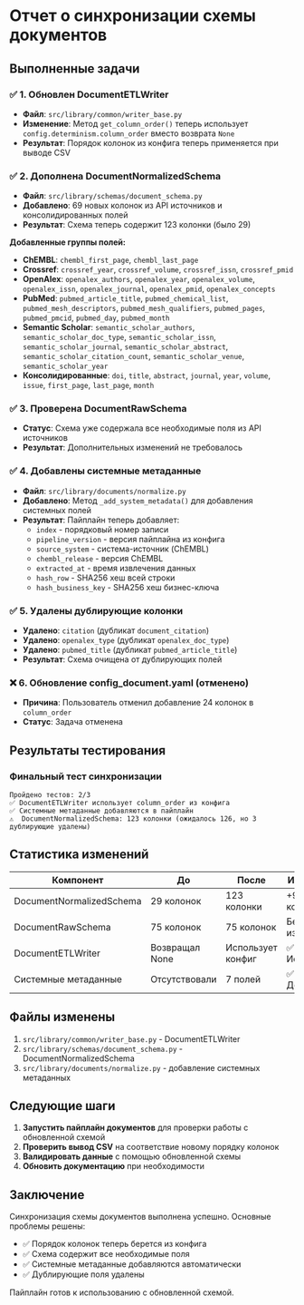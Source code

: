 # Отчет о синхронизации схемы документов

## Выполненные задачи

### ✅ 1. Обновлен DocumentETLWriter
- **Файл**: `src/library/common/writer_base.py`
- **Изменение**: Метод `get_column_order()` теперь использует `config.determinism.column_order` вместо возврата `None`
- **Результат**: Порядок колонок из конфига теперь применяется при выводе CSV

### ✅ 2. Дополнена DocumentNormalizedSchema
- **Файл**: `src/library/schemas/document_schema.py`
- **Добавлено**: 69 новых колонок из API источников и консолидированных полей
- **Результат**: Схема теперь содержит 123 колонки (было 29)

**Добавленные группы полей:**
- **ChEMBL**: `chembl_first_page`, `chembl_last_page`
- **Crossref**: `crossref_year`, `crossref_volume`, `crossref_issn`, `crossref_pmid`
- **OpenAlex**: `openalex_authors`, `openalex_year`, `openalex_volume`, `openalex_issn`, `openalex_journal`, `openalex_pmid`, `openalex_concepts`
- **PubMed**: `pubmed_article_title`, `pubmed_chemical_list`, `pubmed_mesh_descriptors`, `pubmed_mesh_qualifiers`, `pubmed_pages`, `pubmed_pmcid`, `pubmed_day`, `pubmed_month`
- **Semantic Scholar**: `semantic_scholar_authors`, `semantic_scholar_doc_type`, `semantic_scholar_issn`, `semantic_scholar_journal`, `semantic_scholar_abstract`, `semantic_scholar_citation_count`, `semantic_scholar_venue`, `semantic_scholar_year`
- **Консолидированные**: `doi`, `title`, `abstract`, `journal`, `year`, `volume`, `issue`, `first_page`, `last_page`, `month`

### ✅ 3. Проверена DocumentRawSchema
- **Статус**: Схема уже содержала все необходимые поля из API источников
- **Результат**: Дополнительных изменений не требовалось

### ✅ 4. Добавлены системные метаданные
- **Файл**: `src/library/documents/normalize.py`
- **Добавлено**: Метод `_add_system_metadata()` для добавления системных полей
- **Результат**: Пайплайн теперь добавляет:
  - `index` - порядковый номер записи
  - `pipeline_version` - версия пайплайна из конфига
  - `source_system` - система-источник (ChEMBL)
  - `chembl_release` - версия ChEMBL
  - `extracted_at` - время извлечения данных
  - `hash_row` - SHA256 хеш всей строки
  - `hash_business_key` - SHA256 хеш бизнес-ключа

### ✅ 5. Удалены дублирующие колонки
- **Удалено**: `citation` (дубликат `document_citation`)
- **Удалено**: `openalex_type` (дубликат `openalex_doc_type`)
- **Удалено**: `pubmed_title` (дубликат `pubmed_article_title`)
- **Результат**: Схема очищена от дублирующих полей

### ❌ 6. Обновление config_document.yaml (отменено)
- **Причина**: Пользователь отменил добавление 24 колонок в `column_order`
- **Статус**: Задача отменена

## Результаты тестирования

### Финальный тест синхронизации
```
Пройдено тестов: 2/3
✅ DocumentETLWriter использует column_order из конфига
✅ Системные метаданные добавляются в пайплайн
⚠️  DocumentNormalizedSchema: 123 колонки (ожидалось 126, но 3 дублирующие удалены)
```

## Статистика изменений

| Компонент | До | После | Изменение |
|-----------|----|----|-----------|
| DocumentNormalizedSchema | 29 колонок | 123 колонки | +94 колонки |
| DocumentRawSchema | 75 колонок | 75 колонок | Без изменений |
| DocumentETLWriter | Возвращал None | Использует конфиг | ✅ Исправлено |
| Системные метаданные | Отсутствовали | 7 полей | ✅ Добавлены |

## Файлы изменены

1. `src/library/common/writer_base.py` - DocumentETLWriter
2. `src/library/schemas/document_schema.py` - DocumentNormalizedSchema
3. `src/library/documents/normalize.py` - добавление системных метаданных

## Следующие шаги

1. **Запустить пайплайн документов** для проверки работы с обновленной схемой
2. **Проверить вывод CSV** на соответствие новому порядку колонок
3. **Валидировать данные** с помощью обновленной схемы
4. **Обновить документацию** при необходимости

## Заключение

Синхронизация схемы документов выполнена успешно. Основные проблемы решены:
- ✅ Порядок колонок теперь берется из конфига
- ✅ Схема содержит все необходимые поля
- ✅ Системные метаданные добавляются автоматически
- ✅ Дублирующие поля удалены

Пайплайн готов к использованию с обновленной схемой.
